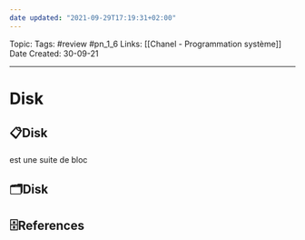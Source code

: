 ```yaml
---
date updated: "2021-09-29T17:19:31+02:00"
---
```


Topic:
Tags: #review #pn_1_6
Links: [[Chanel - Programmation système]]
Date Created: 30-09-21

---

# Disk

## 📋Disk

est une suite de bloc

## 🗂️Disk

## 🗄️References
